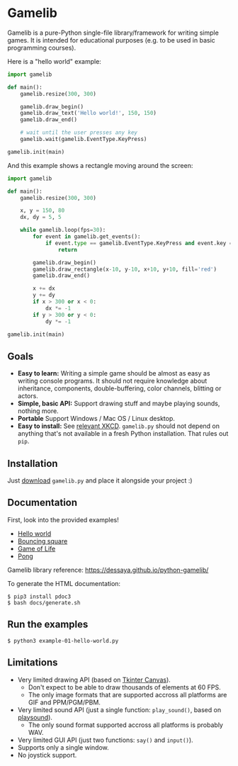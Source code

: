 # Gamelib

Gamelib is a pure-Python single-file library/framework for writing simple games. It is
intended for educational purposes (e.g. to be used in basic programming courses).

Here is a "hello world" example:

```python
import gamelib

def main():
    gamelib.resize(300, 300)

    gamelib.draw_begin()
    gamelib.draw_text('Hello world!', 150, 150)
    gamelib.draw_end()

    # wait until the user presses any key
    gamelib.wait(gamelib.EventType.KeyPress)

gamelib.init(main)
```

And this example shows a rectangle moving around the screen:

```python
import gamelib

def main():
    gamelib.resize(300, 300)

    x, y = 150, 80
    dx, dy = 5, 5

    while gamelib.loop(fps=30):
        for event in gamelib.get_events():
            if event.type == gamelib.EventType.KeyPress and event.key == 'q':
                return

        gamelib.draw_begin()
        gamelib.draw_rectangle(x-10, y-10, x+10, y+10, fill='red')
        gamelib.draw_end()

        x += dx
        y += dy
        if x > 300 or x < 0:
            dx *= -1
        if y > 300 or y < 0:
            dy *= -1

gamelib.init(main)
```

## Goals

* **Easy to learn:** Writing a simple game should be almost as easy as writing console
  programs. It should not require knowledge about inheritance, components, double-buffering,
  color channels, blitting or actors.
* **Simple, basic API:** Support drawing stuff and maybe playing sounds, nothing more.
* **Portable** Support Windows / Mac OS / Linux desktop.
* **Easy to install:** See [relevant XKCD](https://xkcd.com/1987/). `gamelib.py` should
  not depend on anything that's not available in a fresh Python installation.
  That rules out `pip`.

## Installation

Just [download](https://raw.githubusercontent.com/dessaya/python-gamelib/master/gamelib.py)
`gamelib.py` and place it alongside your project :)

## Documentation

First, look into the provided examples!

* [Hello world](https://github.com/dessaya/python-gamelib/blob/master/example-01-hello-world.py)
* [Bouncing square](https://github.com/dessaya/python-gamelib/blob/master/example-02-bounce.py)
* [Game of Life](https://github.com/dessaya/python-gamelib/blob/master/example-03-life.py)
* [Pong](https://github.com/dessaya/python-gamelib/blob/master/example-04-pong.py)

Gamelib library reference: https://dessaya.github.io/python-gamelib/

To generate the HTML documentation:

```
$ pip3 install pdoc3
$ bash docs/generate.sh
```

## Run the examples

```
$ python3 example-01-hello-world.py
```

## Limitations

* Very limited drawing API (based on [Tkinter Canvas](https://effbot.org/tkinterbook/canvas.htm)).
    * Don't expect to be able to draw thousands of elements at 60 FPS.
    * The only image formats that are supported accross all platforms are GIF and PPM/PGM/PBM.
* Very limited sound API (just a single function: `play_sound()`, based on
  [playsound](https://github.com/TaylorSMarks/playsound)).
    * The only sound format supported accross all platforms is probably WAV.
* Very limited GUI API (just two functions: `say()` and `input()`).
* Supports only a single window.
* No joystick support.
